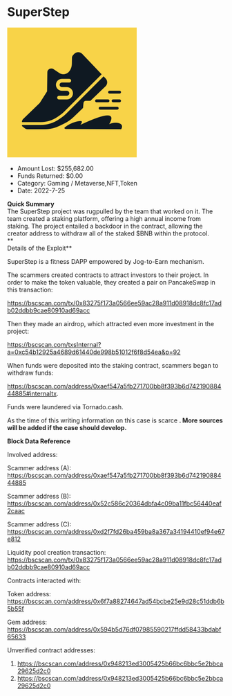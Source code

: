 # SuperStep
![SuperStep](/rektimages/SuperStep.png)
- Amount Lost: $255,682.00
- Funds Returned: $0.00
- Category: Gaming / Metaverse,NFT,Token
- Date: 2022-7-25

**Quick Summary**  
The SuperStep project was rugpulled by the team that worked on it. The team created a staking platform, offering a high annual income from staking. The project entailed a backdoor in the contract, allowing the creator address to withdraw all of the staked $BNB within the protocol.  
 **  
Details of the Exploit**

SuperStep is a fitness DAPP empowered by Jog-to-Earn mechanism.

The scammers created contracts to attract investors to their project. In order to make the token valuable, they created a pair on PancakeSwap in this transaction:

https://bscscan.com/tx/0x83275f173a0566ee59ac28a911d08918dc8fc17adb02ddbb9cae80910ad69acc

Then they made an airdrop, which attracted even more investment in the project:

https://bscscan.com/txsInternal?a=0xc54b12925a4689d61440de998b51012f6f8d54ea&p=92

When funds were deposited into the staking contract, scammers began to withdraw funds:

https://bscscan.com/address/0xaef547a5fb271700bb8f393b6d74219088444885#internaltx.

  


Funds were laundered via Tornado.cash.

  


As the time of this writing information on this case is scarce **. More sources will be added if the case should develop.**

  


 **Block Data Reference**

Involved address: 

Scammer address (A): https://bscscan.com/address/0xaef547a5fb271700bb8f393b6d74219088444885

Scammer address (B): https://bscscan.com/address/0x52c586c20364dbfa4c09ba11fbc56440eaf2caac

Scammer address (C): https://bscscan.com/address/0xd2f7fd26ba459ba8a367a34194410ef94e67e812

  


Liquidity pool creation transaction: https://bscscan.com/tx/0x83275f173a0566ee59ac28a911d08918dc8fc17adb02ddbb9cae80910ad69acc

  


Contracts interacted with:

Token address: https://bscscan.com/address/0x6f7a88274647ad54bcbe25e9d28c51ddb6b5b55f

Gem address: https://bscscan.com/address/0x594b5d76df07985590217ffdd58433bdabf65633

Unverified contract addresses: 

1) https://bscscan.com/address/0x948213ed3005425b66bc6bbc5e2bbca29625d2c0  
2) https://bscscan.com/address/0x948213ed3005425b66bc6bbc5e2bbca29625d2c0



